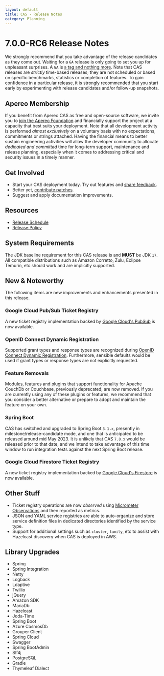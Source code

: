 ```yaml
---
layout: default
title: CAS - Release Notes
category: Planning
---
```


# 7.0.0-RC6 Release Notes

We strongly recommend that you take advantage of the release candidates as they come out. Waiting for a `GA` release is only going to set
you up for unpleasant surprises. A `GA` is [a tag and nothing more](https://apereo.github.io/2017/03/08/the-myth-of-ga-rel/). Note
that CAS releases are *strictly* time-based releases; they are not scheduled or based on specific benchmarks,
statistics or completion of features. To gain confidence in a particular
release, it is strongly recommended that you start early by experimenting with release candidates and/or follow-up snapshots.

## Apereo Membership

If you benefit from Apereo CAS as free and open-source software, we invite you
to [join the Apereo Foundation](https://www.apereo.org/content/apereo-membership)
and financially support the project at a capacity that best suits your deployment. Note that all development activity is performed
*almost exclusively* on a voluntary basis with no expectations, commitments or strings attached. Having the financial means to better
sustain engineering activities will allow the developer community to allocate *dedicated and committed* time for long-term support,
maintenance and release planning, especially when it comes to addressing critical and security issues in a timely manner.

## Get Involved

- Start your CAS deployment today. Try out features and [share feedback](/cas/Mailing-Lists.html).
- Better yet, [contribute patches](/cas/developer/Contributor-Guidelines.html).
- Suggest and apply documentation improvements.

## Resources

- [Release Schedule](https://github.com/apereo/cas/milestones)
- [Release Policy](/cas/developer/Release-Policy.html)

## System Requirements

The JDK baseline requirement for this CAS release is and **MUST** be JDK `17`. All compatible distributions
such as Amazon Corretto, Zulu, Eclipse Temurin, etc should work and are implicitly supported.

## New & Noteworthy

The following items are new improvements and enhancements presented in this release.
  
### Google Cloud Pub/Sub Ticket Registry

A new ticket registry implementation backed by [Google Cloud's PubSub](../ticketing/GCP-PubSub-Ticket-Registry.html) is now available.
  
### OpenID Connect Dynamic Registration

Supported grant types and response types are recognized during [OpenID Connect Dynamic Registration](../authentication/OIDC-Authentication-Dynamic-Registration.html). 
Furthermore, sensible defaults would be used if grant types or response types are not explicitly requested.

### Feature Removals

Modules, features and plugins that support functionality for Apache CouchDb or Couchbase, previously deprecated, are now removed.
If you are currently using any of these plugins or features, we recommend that you consider a 
better alternative or prepare to adopt and maintain the feature on your own.
    
### Spring Boot

CAS has switched and upgraded to Spring Boot `3.1.x`, presently in milestone/release-candidate mode, and one that is 
anticipated to be released around mid May 2023. It is unlikely that CAS `7.0.x` would be released prior to that date, and 
we intend to take advantage of this time window to run integration tests against the next Spring Boot release. 

### Google Cloud Firestore Ticket Registry

A new ticket registry implementation backed by [Google Cloud's Firestore](../ticketing/GCP-Firestore-Ticket-Registry.html) is now available.

## Other Stuff
   
- Ticket registry operations are now *observed* using [Micrometer Observations](https://micrometer.io) and then reported as metrics.
- JSON and YAML service registries are able to auto-organize and store service definition files in dedicated directories identified by the service type.
- Support for additional settings such as `cluster`, `family`, etc to assist with Hazelcast discovery when CAS is deployed in AWS.

## Library Upgrades
       
- Spring  
- Spring Integration
- Netty
- Logback 
- Ldaptive
- Twillio
- jQuery
- Amazon SDK
- MariaDb
- Hazelcast
- Joda-Time
- Spring Boot
- Azure CosmosDb
- Grouper Client
- Spring Cloud
- Swagger
- Spring BootAdmin
- Slf4j
- PostgreSQL
- Gradle
- Thymeleaf Dialect
